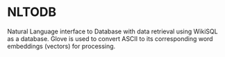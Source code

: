 # NLTODB

Natural Language interface to Database with data retrieval using WikiSQL as a database.
Glove is used to convert ASCII to its corresponding word embeddings (vectors) for processing.
